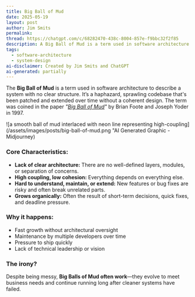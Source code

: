 ```yaml
---
title: Big Ball of Mud
date: 2025-05-19
layout: post
author: Jim Smits
permalink: 
thread: https://chatgpt.com/c/68282470-438c-8004-857e-f9bbc32f2f85
description: A Big Ball of Mud is a term used in software architecture to describe a system with no clear structure.
tags:
  - software-architecture
  - system-design
ai-disclaimer: Created by Jim Smits and ChatGPT
ai-generated: partially
---
```


The **Big Ball of Mud** is a term used in software architecture to describe a system with no clear structure. It’s a haphazard, sprawling codebase that's been patched and extended over time without a coherent design. The term was coined in the paper _"[Big Ball of Mud](https://hillside.net/plop/plop97/Proceedings/foote.pdf)"_ by Brian Foote and Joseph Yoder in 1997.

![a smooth ball of mud interlaced with neon line representing high-coupling](/assets/images/posts/big-ball-of-mud.png "AI Generated Graphic - Midjourney)
### Core Characteristics:

- **Lack of clear architecture:** There are no well-defined layers, modules, or separation of concerns.    
- **High coupling, low cohesion:** Everything depends on everything else.    
- **Hard to understand, maintain, or extend:** New features or bug fixes are risky and often break unrelated parts.    
- **Grows organically:** Often the result of short-term decisions, quick fixes, and deadline pressure.    

### Why it happens:

- Fast growth without architectural oversight    
- Maintenance by multiple developers over time    
- Pressure to ship quickly    
- Lack of technical leadership or vision    

### The irony?

Despite being messy, **Big Balls of Mud often work**—they evolve to meet business needs and continue running long after cleaner systems have failed.
